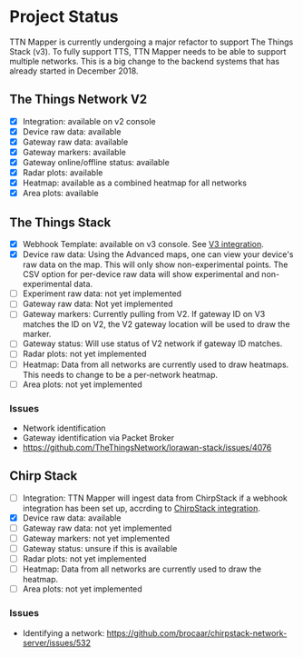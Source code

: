# Project Status

TTN Mapper is currently undergoing a major refactor to support The Things Stack (v3). To fully support TTS, TTN Mapper needs to be able to support multiple networks. 
This is a big change to the backend systems that has already started in December 2018.

## The Things Network V2

- [x] Integration: available on v2 console
- [x] Device raw data: available
- [x] Gateway raw data: available
- [x] Gateway markers: available
- [x] Gateway online/offline status: available
- [x] Radar plots: available
- [x] Heatmap: available as a combined heatmap for all networks
- [x] Area plots: available

## The Things Stack

- [x] Webhook Template: available on v3 console. See [V3 integration](integration/tts-integration-v3.md).
- [x] Device raw data: Using the Advanced maps, one can view your device's raw data on the map. This will only show non-experimental points. The CSV option for per-device raw data will show experimental and non-experimental data.
- [ ] Experiment raw data: not yet implemented
- [ ] Gateway raw data: Not yet implemented
- [ ] Gateway markers: Currently pulling from V2. If gateway ID on V3 matches the ID on V2, the V2 gateway location will be used to draw the marker.
- [ ] Gateway status: Will use status of V2 network if gateway ID matches.
- [ ] Radar plots: not yet implemented
- [ ] Heatmap: Data from all networks are currently used to draw heatmaps. This needs to change to be a per-network heatmap.
- [ ] Area plots: not yet implemented

### Issues
* Network identification
* Gateway identification via Packet Broker
* https://github.com/TheThingsNetwork/lorawan-stack/issues/4076

## Chirp Stack

- [ ] Integration: TTN Mapper will ingest data from ChirpStack if a webhook integration has been set up, accrding to [ChirpStack integration](integrations/chirpstack.md).
- [x] Device raw data: available
- [ ] Gateway raw data: not yet implemented
- [ ] Gateway markers: not yet implemented
- [ ] Gateway status: unsure if this is available
- [ ] Radar plots: not yet implemented
- [ ] Heatmap: Data from all networks are currently used to draw the heatmap.
- [ ] Area plots: not yet implemented

### Issues

* Identifying a network: https://github.com/brocaar/chirpstack-network-server/issues/532
